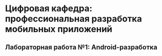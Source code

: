 # Цифровая кафедра: профессиональная разработка мобильных приложений

## Лабораторная работа №1: Android-разработка